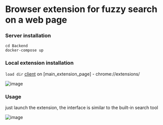 # Browser extension for fuzzy search on a web page

### Server installation
```
cd Backend
docker-compose up
```

### Local extension installation
`load dir` [client](https://github.com/TimurRakhmat/FullGoogleExtension/tree/main/Client) on [main_extension_page] - chrome://extensions/

![image](https://github.com/TimurRakhmat/FullGoogleExtension/assets/45202317/efc02e0f-7507-4899-9714-6d3ea02dc47e)

### Usage

just launch the extension, the interface is similar to the built-in search tool

![image](https://github.com/TimurRakhmat/FullGoogleExtension/assets/45202317/7932bc78-c3e0-4d58-a38d-14a2d1a42325)
